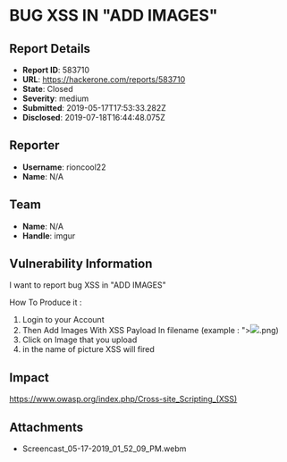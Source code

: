 # BUG XSS IN "ADD IMAGES"

## Report Details
- **Report ID**: 583710
- **URL**: https://hackerone.com/reports/583710
- **State**: Closed
- **Severity**: medium
- **Submitted**: 2019-05-17T17:53:33.282Z
- **Disclosed**: 2019-07-18T16:44:48.075Z

## Reporter
- **Username**: rioncool22
- **Name**: N/A

## Team
- **Name**: N/A
- **Handle**: imgur

## Vulnerability Information
I want to report bug XSS in "ADD IMAGES" 

How To Produce it : 
1. Login to your Account
2. Then Add Images With XSS Payload In filename (example : "><img src=x onerror=prompt(document.domain)>.png)
3. Click on Image that you upload
4. in the name of picture XSS will fired

## Impact

https://www.owasp.org/index.php/Cross-site_Scripting_(XSS)

## Attachments
- Screencast_05-17-2019_01_52_09_PM.webm
